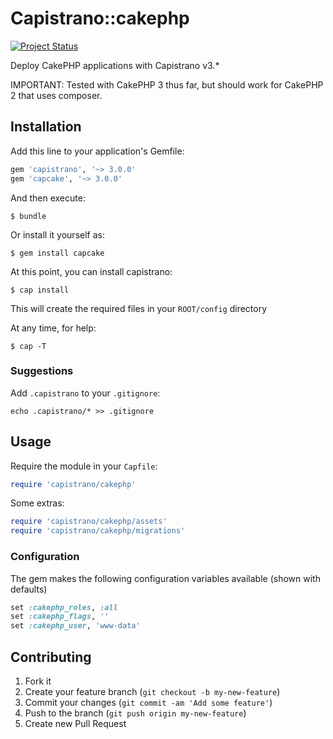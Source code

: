 # Capistrano::cakephp

[![Project Status](https://stillmaintained.com/jadb/capcake.svg)](https://stillmaintained.com/jadb/capcake)

Deploy CakePHP applications with Capistrano v3.*

IMPORTANT: Tested with CakePHP 3 thus far, but should work for CakePHP 2 that uses composer.

## Installation

Add this line to your application's Gemfile:

```ruby
gem 'capistrano', '~> 3.0.0'
gem 'capcake', '~> 3.0.0'
```

And then execute:

    $ bundle

Or install it yourself as:

    $ gem install capcake

At this point, you can install capistrano:

    $ cap install

This will create the required files in your `ROOT/config` directory

At any time, for help:

    $ cap -T

### Suggestions

Add `.capistrano` to your `.gitignore`:

```
echo .capistrano/* >> .gitignore
```

## Usage

Require the module in your `Capfile`:

```ruby
require 'capistrano/cakephp'
```

Some extras:

```ruby
require 'capistrano/cakephp/assets'
require 'capistrano/cakephp/migrations'
```

### Configuration

The gem makes the following configuration variables available (shown with defaults)

```ruby
set :cakephp_roles, :all
set :cakephp_flags, ''
set :cakephp_user, 'www-data'
```

## Contributing

1. Fork it
2. Create your feature branch (`git checkout -b my-new-feature`)
3. Commit your changes (`git commit -am 'Add some feature'`)
4. Push to the branch (`git push origin my-new-feature`)
5. Create new Pull Request
